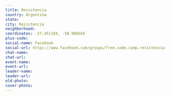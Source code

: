 ```yaml
---
title: Resistencia
country: Argentina
state: 
city: Resistencia
neighborhood: 
coordinates: -27.451104, -58.986565
plus-code:
social-name: Facebook
social-url: https://www.facebook.com/groups/free.code.camp.resistencia
chat-name:
chat-url:
event-name:
event-url:
leader-name:
leader-url:
old-photo: 
cover-photo:
---
```

